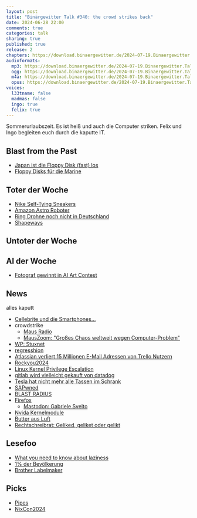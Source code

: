 ```yaml
---
layout: post
title: "Binärgewitter Talk #340: the crowd strikes back"
date: 2024-06-28 22:00
comments: true
categories: talk
sharing: true
published: true
release: 2
chapters: https://download.binaergewitter.de/2024-07-19.Binaergewitter.Talk.340.chapters.txt
audioformats:
  mp3: https://download.binaergewitter.de/2024-07-19.Binaergewitter.Talk.340.mp3
  ogg: https://download.binaergewitter.de/2024-07-19.Binaergewitter.Talk.340.ogg
  m4a: https://download.binaergewitter.de/2024-07-19.Binaergewitter.Talk.340.m4a
  opus: https://download.binaergewitter.de/2024-07-19.Binaergewitter.Talk.340.opus
voices:
  l33tname: false
  madmas: false
  ingo: true
  felix: true
---
```

Sommerurlaubszeit. Es ist heiß und auch die Computer striken. Felix und Ingo begleiten euch durch die kaputte IT.

## Blast from the Past
- [Japan ist die Floppy Disk (fast) los](https://arstechnica.com/gadgets/2024/07/japans-government-finally-exits-90s-ends-floppy-disk-use/ )
- [Floppy Disks für die Marine](https://www.heise.de/meinung/Floppy-Laufwerk-gesucht-Warum-die-Marine-das-Land-mit-Disketten-verteidigt-9796354.html )

## Toter der Woche
- [Nike Self-Tying Sneakers]( https://arstechnica.com/gadgets/2024/07/immensely-disappointing-nike-killing-app-for-350-self-tying-sneakers/ )
- [Amazon Astro Roboter]( https://arstechnica.com/gadgets/2024/07/amazon-is-bricking-2350-astro-robots-10-months-after-release/ )
 - [Ring Drohne noch nicht in Deutschland]( https://stadt-bremerhaven.de/amazon-drohne-ring-always-home-cam-erscheint-wohl-nicht-vor-2024/ )
- [Shapeways]( https://hackaday.com/2024/07/04/shapeways-files-for-bankruptcy/ )

## Untoter der Woche

## AI der Woche
- [Fotograf gewinnt in AI Art Contest]( https://arstechnica.com/ai/2024/06/this-photo-got-3rd-in-an-ai-art-contest-then-its-human-photographer-came-forward/ )

## News

alles kaputt
- [Cellebrite und die Smartphones...](https://t3n.de/news/cellebrite-dokument-welche-smartphones-fbi-knacken-kann-1636414/)
- crowdstrike
    - [Maus Radio]( https://www.wdrmaus.de/hoeren/mauslive.php5 )
    - [MausZoom: "Großes Chaos weltweit wegen Computer-Problem"]( https://wdrmedien-a.akamaihd.net/medp/podcast/weltweit/fsk0/315/3150112/3150112_58325306.mp3 )
- [WP: Stuxnet](https://de.wikipedia.org/wiki/Stuxnet )
- [regresshion](https://en.wikipedia.org/wiki/RegreSSHion )
- [Atlassian verliert 15 Millionen E-Mail Adressen von Trello Nutzern]( https://www.heise.de/news/Atlassian-bestaetigt-Leak-von-15-Millionen-E-Mail-Adressen-von-Trello-Nutzern-9806155.html )
- [Rockyou2024]( https://cybernews.com/security/rockyou2024-largest-password-compilation-leak/ )
- [Linux Kernel Privilege Escalation]( https://www.crowdstrike.com/blog/active-exploitation-linux-kernel-privilege-escalation-vulnerability/ )
- [gitlab wird vielleicht gekauft von datadog]( https://www.reuters.com/markets/deals/google-backed-software-developer-gitlab-explores-sale-sources-say-2024-07-17/ )
- [Tesla hat nicht mehr alle Tassen im Schrank]( https://www.heise.de/news/Tesla-hat-nicht-mehr-alle-Tassen-9797393.html )
- [SAPwned]( https://www.wiz.io/blog/sapwned-sap-ai-vulnerabilities-ai-security )
- [BLAST RADIUS]( https://www.blastradius.fail/ )
- [Firefox](https://www.heise.de/news/Fuer-Werbung-Firefox-sammelt-ab-sofort-standardmaessig-Nutzerdaten-9801279.html )
  - [Mastodon: Gabriele Svelto]( https://fosstodon.org/@gabrielesvelto/112779506156690032 )
- [Nvida Kernelmodule](https://linuxnews.de/nvidia-stellt-auf-open-source-gpu-kernelmodule-um/ )
- [Butter aus Luft]( https://www.heise.de/news/Butter-aus-Luft-Forscher-fangen-CO-ein-und-machen-daraus-kuenstliches-Fett-9796516.html )
- [Rechtschreibrat: Geliked, geliket oder gelikt]( https://www.heise.de/news/Rechtschreibrat-Geliked-geliket-oder-gelikt-9794769.html )


## Lesefoo
- [What you need to know about laziness]( https://nixcademy.com/posts/what-you-need-to-know-about-laziness/ )
- [1% der Bevölkerung](https://climatejustice.social/@stefanmuelller/112718094101537957 )
- [Brother Labelmaker](https://sdomi.pl/weblog/20-pwning-a-labelmaker/ )

## Picks
- [Pipes]( https://github.com/pipes-digital/pipes )
- [NixCon2024]( https://2024.nixcon.org/ )
